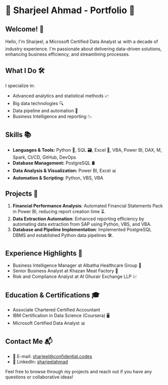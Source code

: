 # 🌟 Sharjeel Ahmad - Portfolio 🌟

## Welcome! 👋

Hello, I'm Sharjeel, a Microsoft Certified Data Analyst 📊 with a decade of industry experience. I'm passionate about delivering data-driven solutions, enhancing business efficiency, and streamlining processes.

## What I Do 🛠️

I specialize in:
- Advanced analytics and statistical methods 📈
- Big data technologies 🔍
- Data pipeline and automation 🤖
- Business Intelligence and reporting 📉

## Skills 📚

- **Languages & Tools:** Python 🐍, SQL 🗃️, Excel 📑, VBA, Power BI, DAX, M, Spark, CI/CD, GitHub, DevOps
- **Database Management:** PostgreSQL 🛢️
- **Data Analysis & Visualization:** Power BI, Excel 📊
- **Automation & Scripting:** Python, VBS, VBA

## Projects 💼

1. **Financial Performance Analysis**: Automated Financial Statements Pack in Power BI, reducing report creation time ⏳.
2. **Data Extraction Automation**: Enhanced reporting efficiency by automating data extraction from SAP using Python, VBS, and VBA.
3. **Database and Pipeline Implementation**: Implemented PostgreSQL DBMS and established Python data pipelines 🛠️.

## Experience Highlights 🌟

- Business Intelligence Manager at Albatha Healthcare Group 💼
- Senior Business Analyst at Khazan Meat Factory 🥩
- Risk and Compliance Analyst at Al Ghurair Exchange LLP 💹

## Education & Certifications 🎓

- Associate Chartered Certified Accountant
- IBM Certification in Data Science (Coursera) 🖥️
- Microsoft Certified Data Analyst 📊

## Contact Me 📬

- 📧 E-mail: [sharjeel@confidential.codes](mailto:sharjeel@confidential.codes)
- 🔗 LinkedIn: [sharjeelahmad](https://www.linkedin.com/in/sharjeelahmad)

Feel free to browse through my projects and reach out if you have any questions or collaborative ideas!
